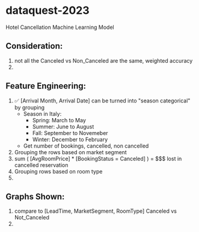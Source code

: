 # dataquest-2023
Hotel Cancellation Machine Learning Model

## Consideration:
1. not all the Canceled vs Non_Canceled are the same, weighted accuracy
2. 

## Feature Engineering:
1. ✅ [Arrival Month, Arrival Date] can be turned into "season categorical" by grouping
    - Season in Italy: 
        - Spring: March to May
        - Summer: June to August
        - Fall: September to Novemeber 
        - Winter: December to February
    - Get number of bookings, cancelled, non cancelled
2. Grouping the rows based on market segment
3. sum ( [AvgRoomPrice] * [BookingStatus = Canceled] ) = $$$ lost in cancelled reservation
4. Grouping rows based on room type
5. 

## Graphs Shown:
1. compare to [LeadTime, MarketSegment, RoomType] Canceled vs Not_Canceled
2. 

